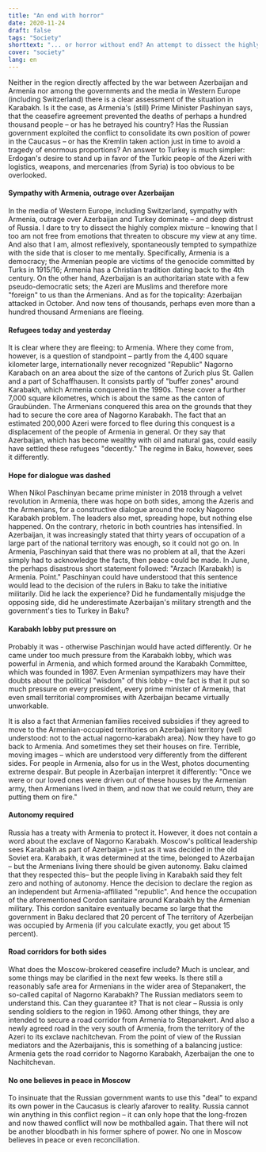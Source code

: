 ```yaml
---
title: "An end with horror"
date: 2020-11-24
draft: false
tags: "Society"
shorttext: "... or horror without end? An attempt to dissect the highly complex mixture."
cover: "society"
lang: en
---
```


Neither in the region directly affected by the war between Azerbaijan and Armenia nor among the governments and the media in Western Europe (including Switzerland) there is a clear assessment of the situation in Karabakh. Is it the case, as Armenia's (still) Prime Minister Pashinyan says, that the ceasefire agreement prevented the deaths of perhaps a hundred thousand people – or has he betrayed his country? Has the Russian government exploited the conflict to consolidate its own position of power in the Caucasus – or has the Kremlin taken action just in time to avoid a tragedy of enormous proportions? An answer to Turkey is much simpler: Erdogan's desire to stand up in favor of the Turkic people of the Azeri with logistics, weapons, and mercenaries (from Syria) is too obvious to be overlooked.

#### Sympathy with Armenia, outrage over Azerbaijan

In the media of Western Europe, including Switzerland, sympathy with Armenia, outrage over Azerbaijan and Turkey dominate – and deep distrust of Russia. I dare to try to dissect the highly complex mixture – knowing that I too am not free from emotions that threaten to obscure my view at any time. And also that I am, almost reflexively, spontaneously tempted to sympathize with the side that is closer to me mentally. Specifically, Armenia is a democracy; the Armenian people are victims of the genocide committed by Turks in 1915/16; Armenia has a Christian tradition dating back to the 4th century. On the other hand, Azerbaijan is an authoritarian state with a few pseudo-democratic sets; the Azeri are Muslims and therefore more "foreign" to us than the Armenians. And as for the topicality: Azerbaijan attacked in October. And now tens of thousands, perhaps even more than a hundred thousand Armenians are fleeing.

#### Refugees today and yesterday

It is clear where they are fleeing: to Armenia. Where they come from, however, is a question of standpoint – partly from the 4,400 square kilometer large, internationally never recognized "Republic" Nagorno Karabach on an area about the size of the cantons of Zurich plus St. Gallen and a part of Schaffhausen. It consists partly of "buffer zones" around Karabakh, which Armenia conquered in the 1990s. These cover a further 7,000 square kilometres, which is about the same as the canton of Graubünden. The Armenians conquered this area on the grounds that they had to secure the core area of Nagorno Karabakh. The fact that an estimated 200,000 Azeri were forced to flee during this conquest is a displacement of the people of Armenia in general. Or they say that Azerbaijan, which has become wealthy with oil and natural gas, could easily have settled these refugees "decently." The regime in Baku, however, sees it differently.

#### Hope for dialogue was dashed

When Nikol Paschinyan became prime minister in 2018 through a velvet revolution in Armenia, there was hope on both sides, among the Azeris and the Armenians, for a constructive dialogue around the rocky Nagorno Karabakh problem. The leaders also met, spreading hope, but nothing else happened. On the contrary, rhetoric in both countries has intensified. In Azerbaijan, it was increasingly stated that thirty years of occupation of a large part of the national territory was enough, so it could not go on. In Armenia, Paschinyan said that there was no problem at all, that the Azeri simply had to acknowledge the facts, then peace could be made. In June, the perhaps disastrous short statement followed: "Arzach (Karabakh) is Armenia. Point." Paschinyan could have understood that this sentence would lead to the decision of the rulers in Baku to take the initiative militarily. Did he lack the experience? Did he fundamentally misjudge the opposing side, did he underestimate Azerbaijan's military strength and the government's ties to Turkey in Baku?

#### Karabakh lobby put pressure on

Probably it was - otherwise Paschinjan would have acted differently. Or he came under too much pressure from the Karabakh lobby, which was powerful in Armenia, and which formed around the Karabakh Committee, which was founded in 1987. Even Armenian sympathizers may have their doubts about the political "wisdom" of this lobby – the fact is that it put so much pressure on every president, every prime minister of Armenia, that even small territorial compromises with Azerbaijan became virtually unworkable.

It is also a fact that Armenian families received subsidies if they agreed to move to the Armenian-occupied territories on Azerbaijani territory (well understood: not to the actual nagorno-karabakh area). Now they have to go back to Armenia. And sometimes they set their houses on fire. Terrible, moving images – which are understood very differently from the different sides. For people in Armenia, also for us in the West, photos documenting extreme despair. But people in Azerbaijan interpret it differently: "Once we were or our loved ones were driven out of these houses by the Armenian army, then Armenians lived in them, and now that we could return, they are putting them on fire."

#### Autonomy required

Russia has a treaty with Armenia to protect it. However, it does not contain a word about the exclave of Nagorno Karabakh. Moscow's political leadership sees Karabakh as part of Azerbaijan – just as it was decided in the old Soviet era. Karabakh, it was determined at the time, belonged to Azerbaijan – but the Armenians living there should be given autonomy. Baku claimed that they respected this– but the people living in Karabakh said they felt zero and nothing of autonomy. Hence the decision to declare the region as an independent but Armenia-affiliated "republic". And hence the occupation of the aforementioned Cordon sanitaire around Karabakh by the Armenian military. This cordon sanitaire eventually became so large that the government in Baku declared that 20 percent of The territory of Azerbeijan was occupied by Armenia (if you calculate exactly, you get about 15 percent).

#### Road corridors for both sides

What does the Moscow-brokered ceasefire include? Much is unclear, and some things may be clarified in the next few weeks. Is there still a reasonably safe area for Armenians in the wider area of Stepanakert, the so-called capital of Nagorno Karabakh? The Russian mediators seem to understand this. Can they guarantee it? That is not clear – Russia is only sending soldiers to the region in 1960. Among other things, they are intended to secure a road corridor from Armenia to Stepanakert. And also a newly agreed road in the very south of Armenia, from the territory of the Azeri to its exclave nachitchevan. From the point of view of the Russian mediators and the Azerbaijanis, this is something of a balancing justice: Armenia gets the road corridor to Nagorno Karabakh, Azerbaijan the one to Nachitchevan.

#### No one believes in peace in Moscow

To insinuate that the Russian government wants to use this "deal" to expand its own power in the Caucasus is clearly afarover to reality. Russia cannot win anything in this conflict region – it can only hope that the long-frozen and now thawed conflict will now be mothballed again. That there will not be another bloodbath in his former sphere of power. No one in Moscow believes in peace or even reconciliation.
